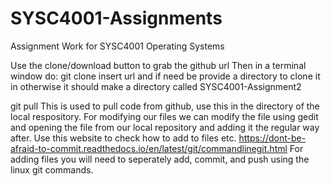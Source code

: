 # SYSC4001-Assignments
Assignment Work for SYSC4001 Operating Systems

Use the clone/download button to grab the github url
Then in a terminal window do: git clone insert url and if need be provide a directory to clone it in otherwise it should make a 
directory called SYSC4001-Assignment2

git pull    This is used to pull code from github, use this in the directory of the local respository.
For modifying our files we can modify the file using gedit and opening the file from our local repository and 
adding it the regular way after. 
Use this website to check how to add to files etc. 
https://dont-be-afraid-to-commit.readthedocs.io/en/latest/git/commandlinegit.html
For adding files you will need to seperately add, commit, and push using the linux git commands.



